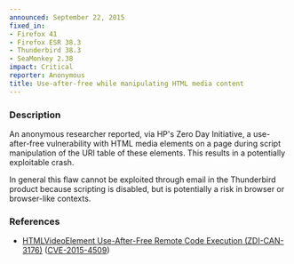 ```yaml
---
announced: September 22, 2015
fixed_in:
- Firefox 41
- Firefox ESR 38.3
- Thunderbird 38.3
- SeaMonkey 2.38
impact: Critical
reporter: Anonymous
title: Use-after-free while manipulating HTML media content
---
```


<h3>Description</h3>

<p>An anonymous researcher reported, via HP's Zero Day Initiative, a use-after-free
vulnerability with HTML media elements on a page during script manipulation of the URI
table of these elements. This results in a potentially exploitable crash.
</p>

<p class="note">In general this flaw cannot be exploited through email in the
Thunderbird product because scripting is disabled, but is potentially a risk in
browser or browser-like contexts.</p>

<h3>References</h3>

<ul>
  <li><a href="https://bugzilla.mozilla.org/show_bug.cgi?id=1198435">
        HTMLVideoElement Use-After-Free Remote Code Execution (ZDI-CAN-3176)</a>
(<a href="http://cve.mitre.org/cgi-bin/cvename.cgi?name=CVE-2015-4509"
class="ex-ref">CVE-2015-4509</a>)</li>
</ul>




